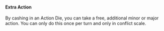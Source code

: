 #### Extra Action
By cashing in an Action Die, you can take a free, additional minor or major action. You can only do this once per turn and only in conflict scale.
